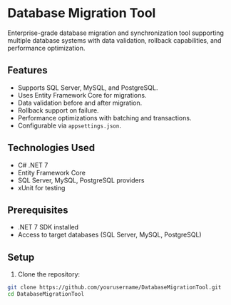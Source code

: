 # Database Migration Tool

Enterprise-grade database migration and synchronization tool supporting multiple database systems with data validation, rollback capabilities, and performance optimization.

## Features

- Supports SQL Server, MySQL, and PostgreSQL.
- Uses Entity Framework Core for migrations.
- Data validation before and after migration.
- Rollback support on failure.
- Performance optimizations with batching and transactions.
- Configurable via `appsettings.json`.

## Technologies Used

- C# .NET 7
- Entity Framework Core
- SQL Server, MySQL, PostgreSQL providers
- xUnit for testing

## Prerequisites

- .NET 7 SDK installed
- Access to target databases (SQL Server, MySQL, PostgreSQL)

## Setup

1. Clone the repository:

```bash
git clone https://github.com/yourusername/DatabaseMigrationTool.git
cd DatabaseMigrationTool
